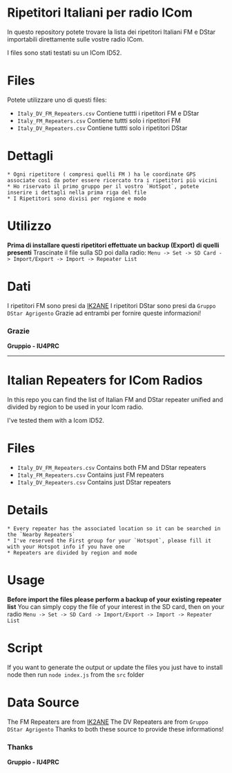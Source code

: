 # Ripetitori Italiani per radio ICom

In questo repository potete trovare la lista dei ripetitori Italiani FM e DStar importabili direttamente sulle vostre radio ICom.

I files sono stati testati su un ICom ID52.

# Files
Potete utilizzare uno di questi files:
   * `Italy_DV_FM_Repeaters.csv` Contiene tuttti i ripetitori FM e DStar
   * `Italy_FM_Repeaters.csv` Contiene tuttti solo i ripetitori FM
   * `Italy_DV_Repeaters.csv` Contiene tuttti solo i ripetitori DStar

# Dettagli 
    * Ogni ripetitore ( compresi quelli FM ) ha le coordinate GPS associate così da poter essere ricercato tra i ripetitori più vicini
    * Ho riservato il primo gruppo per il vostro `HotSpot`, potete inserire i dettagli nella prima riga del file
    * I Ripetitori sono divisi per regione e modo

# Utilizzo

**Prima di installare questi ripetitori effettuate un backup (Export) di quelli presenti**
Trascinate il file sulla SD poi dalla radio:
`Menu -> Set -> SD Card -> Import/Export -> Import -> Repeater List`

# Dati

I ripetitori FM sono presi da [IK2ANE](http://www.ik2ane.it/ham.htm) 
I ripetitori DStar sono presi da `Gruppo DStar Agrigento`
Grazie ad entrambi per fornire queste informazioni!

### Grazie

**Gruppio - IU4PRC**

---

# Italian Repeaters for ICom Radios

In this repo you can find the list of Italian FM and DStar repeater unified and divided by region to be used in your Icom radio.

I've tested them with a Icom ID52.

# Files

   * `Italy_DV_FM_Repeaters.csv` Contains both FM and DStar repeaters
   * `Italy_FM_Repeaters.csv` Contains just FM repeaters
   * `Italy_DV_Repeaters.csv` Contains just DStar repeaters

# Details
    * Every repeater has the associated location so it can be searched in the `Nearby Repeaters`
    * I've reserved the First group for your `Hotspot`, please fill it with your Hotspot info if you have one
    * Repeaters are divided by region and mode

# Usage

**Before import the files please perform a backup of your existing repeater list**
You can simply copy the file of your interest in the SD card, then on your radio
`Menu -> Set -> SD Card -> Import/Export -> Import -> Repeater List`

# Script
If you want to generate the output or update the files you just have to install node then run
`node index.js` from the `src` folder

# Data Source

The FM Repeaters are from [IK2ANE](http://www.ik2ane.it/ham.htm) 
The DV Repeaters are from `Gruppo DStar Agrigento`
Thanks to both these source to provide these informations!

### Thanks

**Gruppio - IU4PRC**
